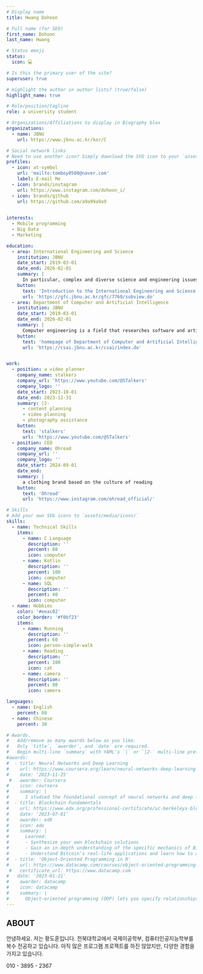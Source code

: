 ```yaml
---
# Display name
title: Hwang Dohoon

# Full name (for SEO)
first_name: Dohoon
last_name: Hwang

# Status emoji
status: 
  icon: 💻

# Is this the primary user of the site?
superuser: true

# Highlight the author in author lists? (true/false)
highlight_name: true

# Role/position/tagline
role: a university student

# Organizations/Affiliations to display in Biography blox
organizations:
  - name: JBNU
    url: https://www.jbnu.ac.kr/kor/C

# Social network links
# Need to use another icon? Simply download the SVG icon to your `assets/media/icons/` folder.
profiles:
  - icon: at-symbol
    url: 'mailto:tomboy0508@naver.com'
    label: E-mail Me
  - icon: brands/instagram
    url: https://www.instagram.com/dohoon_i/
  - icon: brands/github
    url: https://github.com/a9a99a9a9
    

interests:
  - Mobile programming
  - Big Data
  - Marketing

education:
  - area: International Engineering and Science
    institution: JBNU
    date_start: 2019-03-01
    date_end: 2026-02-01
    summary: |
      In particular, complex and diverse science and engineering issues have been raised in the wave of the fourth industrial revolution represented by artificial intelligence (AI) and the Internet of Things (lot), which is characterized by providing an interdisciplinary convergence curriculum that conducts in-depth and accurate analysis and studies various international issues related to it. In order to meet the purpose of these departments, all lectures in the department will be conducted in 100% English, and graduates of the International Science and Technology Department will be trained as future global talents, and are expected to play an active role as university professors, researchers, founders, and technology planners.
    button:
      text: 'Introduction to the International Engineering and Science'
      url: 'https://gfc.jbnu.ac.kr/gfc/7760/subview.do'
  - area: Department of Computer and Artificial Intelligence
    institution: JBNU
    date_start: 2019-03-01
    date_end: 2026-02-01
    summary: |
      Computer engineering is a field that researches software and artificial intelligence technology that operates on various devices including computer, computer hardware design, and data processing based on the theoretical basis of information and calculation. It is a key field necessary for current and future industries to lead the AI era and realize the future intelligent information society, hyper-connected society, and the 4th industrial revolution. Computer engineering is a universal meta field that can innovate on the basis of data and software in all industries, including traditional manufacturing, beyond software and Internet industries, so digital talents who majored in computer engineering are needed in society as a whole. The Department of Computer and Artificial Intelligence has derived nine major competencies, 5C-GIANT (major core competency, coding competency, self-directed competency, convergence competency, communication competency, global competency, field working competency, AI competency, and new technology competency), and has been reorganizing the education system to foster globally competitive human resources beyond Korea while equipping these competencies. Currently, our computer artificial intelligence department consists of 24 globally competitive faculty members, and we are currently operating AI, IoT, cloud/big data, blockchain/information protection in-depth major (track) reflecting new technologies. In addition, in graduate course, we are conducting leading research in artificial intelligence (natural language processing, computer vision), data science, information retrieval, computer graphics, information protection/cryptography, human-to-computer interaction, computer network, database, mobile computing, and software engineering, and we are continuously strengthening our infrastructure and research capabilities to cultivate high-quality professional manpower necessary for the overall computer engineering.
    button:
      text: 'homepage of Department of Computer and Artificial Intelligence'
      url: 'https://csai.jbnu.ac.kr/csai/index.do'


work:
  - position: a video planner
    company_name: stalkers
    company_url: 'https://www.youtube.com/@STalkers'
    company_logo: ''
    date_start: 2023-10-01
    date_end: 2023-12-31
    summary: |2-
      - content planning
      - video planning
      - photography assistance
    button:
      text: 'stalkers'
      url: 'https://www.youtube.com/@STalkers'
  - position: CEO
    company_name: Ohread
    company_url: ''
    company_logo: ''
    date_start: 2024-09-01
    date_end: 
    summary: |
      a clothing brand based on the culture of reading
    button:
      text: 'Ohread'
      url: 'https://www.instagram.com/ohread_official/'

# Skills
# Add your own SVG icons to `assets/media/icons/`
skills:
  - name: Technical Skills
    items:
      - name: C Language
        description: ''
        percent: 80
        icon: computer
      - name: Kotlin
        description: ''
        percent: 100
        icon: computer
      - name: SQL
        description: ''
        percent: 40
        icon: computer
  - name: Hobbies
    color: '#eeac02'
    color_border: '#f0bf23'
    items:
      - name: Running
        description: ''
        percent: 60
        icon: person-simple-walk
      - name: Reading
        description: ''
        percent: 100
        icon: cat
      - name: camera
        description: ''
        percent: 80
        icon: camera

languages:
  - name: English
    percent: 80
  - name: Chinese
    percent: 30

# Awards.
#   Add/remove as many awards below as you like.
#   Only `title`, `awarder`, and `date` are required.
#   Begin multi-line `summary` with YAML's `|` or `|2-` multi-line prefix and indent 2 spaces below.
#awards:
#  - title: Neural Networks and Deep Learning
#    url: https://www.coursera.org/learn/neural-networks-deep-learning
#    date: '2023-11-25'
 #   awarder: Coursera
#    icon: coursera
#    summary: |
#      I studied the foundational concept of neural networks and deep learning. By the end, I was familiar with the significant technological trends driving the rise of deep learning; build, train, and apply fully connected deep neural networks; implement efficient (vectorized) neural networks; identify key parameters in a neural network’s architecture; and apply deep learning to your own applications.
#  - title: Blockchain Fundamentals
#    url: https://www.edx.org/professional-certificate/uc-berkeleyx-blockchain-fundamentals
#    date: '2023-07-01'
#    awarder: edX
#    icon: edx
#    summary: |
#      Learned:
#      - Synthesize your own blockchain solutions
#      - Gain an in-depth understanding of the specific mechanics of Bitcoin
#      - Understand Bitcoin’s real-life applications and learn how to attack and destroy Bitcoin, Ethereum, smart contracts and Dapps, and #alternatives to Bitcoin’s Proof-of-Work consensus algorithm
#  - title: 'Object-Oriented Programming in R'
#    url: https://www.datacamp.com/courses/object-oriented-programming-with-s3-and-r6-in-r
 #   certificate_url: https://www.datacamp.com
#   date: '2023-01-21'
#    awarder: datacamp
#    icon: datacamp
#    summary: |
#      Object-oriented programming (OOP) lets you specify relationships between functions and the objects that they can act on, helping you manage complexity in your code. This is an intermediate level course, providing an introduction to OOP, using the S3 and R6 systems. S3 is a great day-to-day R programming tool that simplifies some of the functions that you write. R6 is especially useful for industry-specific analyses, working with web APIs, and building GUIs.
---
```


## ABOUT

안녕하세요. 저는 황도훈입니다. 전북대학교에서 국제이공학부, 컴퓨터인공지능학부를 복수 전공하고 있습니다. 아직 많은 프로그램 프로젝트를 하진 않았지만, 다양한 경험을 가지고 있습니다.

010 - 3895 - 2367